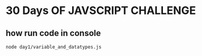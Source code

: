 # 30 Days OF JAVSCRIPT CHALLENGE

## how run code in console 

```javscript
node day1/variable_and_datatypes.js 
```